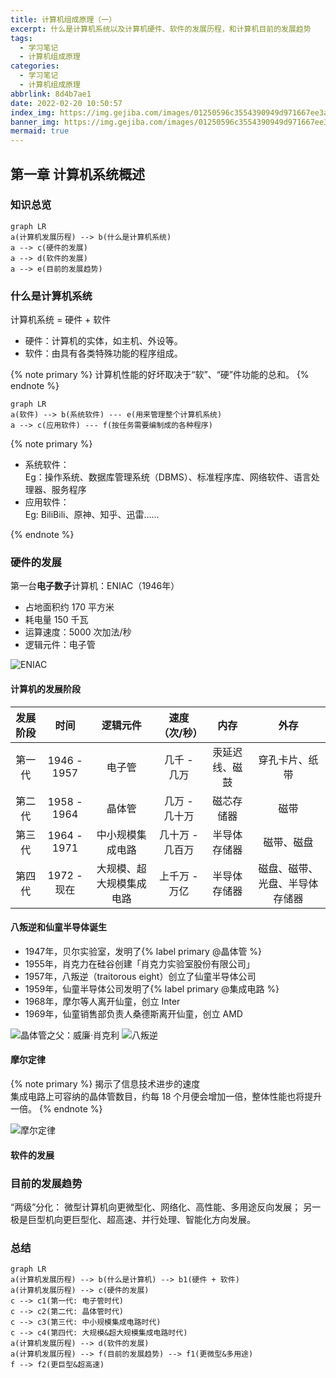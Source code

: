 ```yaml
---
title: 计算机组成原理（一）
excerpt: 什么是计算机系统以及计算机硬件、软件的发展历程，和计算机目前的发展趋势
tags:
  - 学习笔记
  - 计算机组成原理
categories:
  - 学习笔记
  - 计算机组成原理
abbrlink: 8d4b7ae1
date: 2022-02-20 10:50:57
index_img: https://img.gejiba.com/images/01250596c3554390949d971667ee3afd.jpg
banner_img: https://img.gejiba.com/images/01250596c3554390949d971667ee3afd.jpg
mermaid: true
---
```

## 第一章 计算机系统概述

### 知识总览

```mermaid
graph LR
a(计算机发展历程) --> b(什么是计算机系统) 
a --> c(硬件的发展)
a --> d(软件的发展)
a --> e(目前的发展趋势)
```

### 什么是计算机系统

计算机系统 = 硬件 + 软件

* 硬件：计算机的实体，如主机、外设等。  
* 软件：由具有各类特殊功能的程序组成。

{% note primary %}
计算机性能的好坏取决于“软”、“硬”件功能的总和。
{% endnote %}

```mermaid
graph LR
a(软件) --> b(系统软件) --- e(用来管理整个计算机系统)
a --> c(应用软件) --- f(按任务需要编制成的各种程序)
```

{% note primary %}

* 系统软件：  
 Eg：操作系统、数据库管理系统（DBMS）、标准程序库、网络软件、语言处理器、服务程序
* 应用软件：  
 Eg: BiliBili、原神、知乎、迅雷……

{% endnote %}

### 硬件的发展

第一台**电子数子**计算机：ENIAC（1946年）

* 占地面积约 170 平方米  
* 耗电量 150 千瓦  
* 运算速度：5000 次加法/秒
* 逻辑元件：电子管

![ENIAC](https://img.gejiba.com/images/2b4bb91cbb13a2fc22ae2974495e8c4c.jpg)

#### 计算机的发展阶段

| 发展阶段 |    时间     |         逻辑元件         |  速度（次/秒）  |      内存      |              外存              |
| :------: | :---------: | :----------------------: | :-------------: | :------------: | :----------------------------: |
|  第一代  | 1946 - 1957 |          电子管          |   几千 - 几万   | 汞延迟线、磁鼓 |         穿孔卡片、纸带         |
|  第二代  | 1958 - 1964 |          晶体管          |  几万 - 几十万  |   磁芯存储器   |              磁带              |
|  第三代  | 1964 - 1971 |     中小规模集成电路     | 几十万 - 几百万 |  半导体存储器  |           磁带、磁盘           |
|  第四代  | 1972 - 现在 | 大规模、超大规模集成电路 |  上千万 - 万亿  |  半导体存储器  | 磁盘、磁带、光盘、半导体存储器 |

#### 八叛逆和仙童半导体诞生

* 1947年，贝尔实验室，发明了{% label primary @晶体管 %}
* 1955年，肖克力在硅谷创建「肖克力实验室股份有限公司」
* 1957年，八叛逆（traitorous eight）创立了仙童半导体公司
* 1959年，仙童半导体公司发明了{% label primary @集成电路 %}
* 1968年，摩尔等人离开仙童，创立 Inter
* 1969年，仙童销售部负责人桑德斯离开仙童，创立 AMD

![晶体管之父：威廉·肖克利](https://img.gejiba.com/images/d24939fde94cf6234870d04484f254ec.jpg)
![八叛逆](https://img.gejiba.com/images/daf314136dcacca4e7ca0ba3b7407015.jpg)

#### 摩尔定律

{% note primary %}
揭示了信息技术进步的速度  
集成电路上可容纳的晶体管数目，约每 18 个月便会增加一倍，整体性能也将提升一倍。
{% endnote %}

![摩尔定律](https://img.gejiba.com/images/dff83d2017293803ccbb4b0f295c25aa.jpg)

#### 软件的发展

### 目前的发展趋势

“两级”分化：
微型计算机向更微型化、网络化、高性能、多用途反向发展；
另一极是巨型机向更巨型化、超高速、并行处理、智能化方向发展。

### 总结

```mermaid
graph LR
a(计算机发展历程) --> b(什么是计算机) --> b1(硬件 + 软件)
a(计算机发展历程) --> c(硬件的发展) 
c --> c1(第一代: 电子管时代)
c --> c2(第二代: 晶体管时代)
c --> c3(第三代: 中小规模集成电路时代)
c --> c4(第四代: 大规模&超大规模集成电路时代)
a(计算机发展历程) --> d(软件的发展)
a(计算机发展历程) --> f(目前的发展趋势) --> f1(更微型&多用途)
f --> f2(更巨型&超高速)
```

